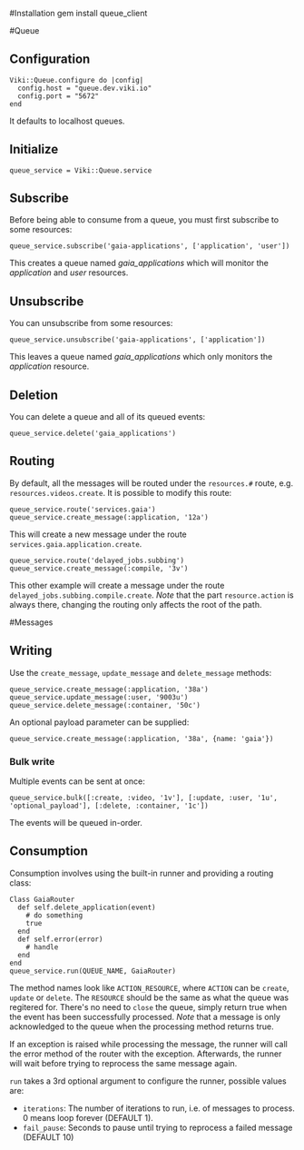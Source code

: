#Installation
    gem install queue_client

#Queue

## Configuration
    Viki::Queue.configure do |config|
      config.host = "queue.dev.viki.io"
      config.port = "5672"
    end

It defaults to localhost queues.

## Initialize
    queue_service = Viki::Queue.service

## Subscribe
Before being able to consume from a queue, you must first subscribe to some resources:

    queue_service.subscribe('gaia-applications', ['application', 'user'])

This creates a queue named *gaia_applications* which will monitor the *application* and *user* resources.

## Unsubscribe
You can unsubscribe from some resources:

    queue_service.unsubscribe('gaia-applications', ['application'])

This leaves a queue named *gaia_applications* which only monitors the *application* resource.

## Deletion
You can delete a queue and all of its queued events:

    queue_service.delete('gaia_applications')

## Routing
By default, all the messages will be routed under the `resources.#` route, e.g. `resources.videos.create`. It is possible to modify this route:

    queue_service.route('services.gaia')
    queue_service.create_message(:application, '12a')

This will create a new message under the route `services.gaia.application.create`.

    queue_service.route('delayed_jobs.subbing')
    queue_service.create_message(:compile, '3v')

This other example will create a message under the route `delayed_jobs.subbing.compile.create`. *Note* that the part `resource.action` is always there, changing the routing only affects the root of the path.

#Messages
## Writing
Use the `create_message`, `update_message` and `delete_message` methods:

    queue_service.create_message(:application, '38a')
    queue_service.update_message(:user, '9003u')
    queue_service.delete_message(:container, '50c')

An optional payload parameter can be supplied:

    queue_service.create_message(:application, '38a', {name: 'gaia'})

### Bulk write
Multiple events can be sent at once:

    queue_service.bulk([:create, :video, '1v'], [:update, :user, '1u', 'optional_payload'], [:delete, :container, '1c'])

The events will be queued in-order.

## Consumption

Consumption involves using the built-in runner and providing a routing class:

    Class GaiaRouter
      def self.delete_application(event)
        # do something
        true
      end
      def self.error(error)
        # handle
      end
    end
    queue_service.run(QUEUE_NAME, GaiaRouter)

The method names look like `ACTION_RESOURCE`, where `ACTION` can be `create`, `update` or `delete`. The `RESOURCE` should be the same as what the queue was regitered for. There's no need to `close` the queue, simply return true when the event has been successfully processed. *Note* that a message is only acknowledged to the queue when the processing method returns true.

If an exception is raised while processing the message, the runner will call the error method of the router with the exception. Afterwards, the runner will wait before trying to reprocess the same message again.

`run` takes a 3rd optional argument to configure the runner, possible values are:

* `iterations`: The number of iterations to run, i.e. of messages to process. 0 means loop forever (DEFAULT 1).
* `fail_pause`: Seconds to pause until trying to reprocess a failed message (DEFAULT 10)
